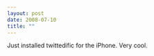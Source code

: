 ```yaml
---
layout: post
date: 2008-07-10
title: ""
---
```

Just installed twittedific for the iPhone. Very cool.